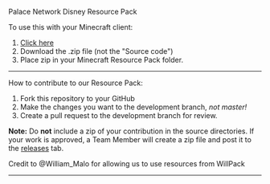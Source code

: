Palace Network Disney Resource Pack

To use this with your Minecraft client:

1. [Click here](https://github.com/ThePalaceMC/DisneyResourcePack/releases/tag/v10.6.1)
2. Download the .zip file (not the "Source code")
3. Place zip in your Minecraft Resource Pack folder.

***
How to contribute to our Resource Pack:

1. Fork this repository to your GitHub
2. Make the changes you want to the development branch, _not master!_
3. Create a pull request to the development branch for review.

**Note:** Do **not** include a zip of your contribution in the source directories. If your work is approved, a Team Member will create a zip file and post it to the [releases](https://github.com/ThePalaceMC/DisneyResourcePack/releases/) tab.

Credit to @William_Malo for allowing us to use resources from WillPack
***
